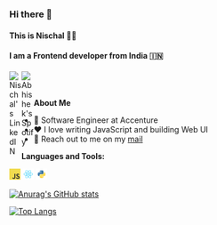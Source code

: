 ### Hi there 👋
#### This is Nischal 🙏🏻
#### I am a Frontend developer from India 🇮🇳

<a href="https://linkedin.com/in/nischal-simha-79753662">
  <img align="left" alt="Nischal's LinkedIN" width="22px" src="https://raw.githubusercontent.com/peterthehan/peterthehan/master/assets/linkedin.svg" />
</a>
<a href="https://nischalsimha.netlify.app">
  <img align="left" alt="Abhishek's Spotify" width="22px" src="https://raw.githubusercontent.com/peterthehan/peterthehan/master/assets/imgur.svg" />
</a>

<br />
<br />

**About Me**
- 💼 Software Engineer at Accenture
- ❤️ I love writing JavaScript and building Web UI 
- 💬 Reach out to me on my [mail](mailto:nischalsimhas@gmail.com)

**Languages and Tools:**  

<code><img height="20" src="https://raw.githubusercontent.com/github/explore/80688e429a7d4ef2fca1e82350fe8e3517d3494d/topics/javascript/javascript.png"></code>
<code><img height="20" src="https://raw.githubusercontent.com/github/explore/80688e429a7d4ef2fca1e82350fe8e3517d3494d/topics/react/react.png"></code>
<code><img height="20" src="https://raw.githubusercontent.com/github/explore/5c058a388828bb5fde0bcafd4bc867b5bb3f26f3/topics/python/python.png"></code> 

[![Anurag's GitHub stats](https://github-readme-stats.vercel.app/api?username=Simhanischal&count_private=true&include_all_commits=true&hide=issues&show_icons=true&theme=cobalt)](https://github.com/anuraghazra/github-readme-stats)

[![Top Langs](https://github-readme-stats.vercel.app/api/top-langs/?username=Simhanischal&theme=dracula&layout=compact)](https://github.com/anuraghazra/github-readme-stats)




